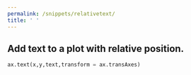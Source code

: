 ```yaml
---
permalink: /snippets/relativetext/
title: ' '
---
```

## Add text to a plot with relative position.

```python
ax.text(x,y,text,transform = ax.transAxes)
```